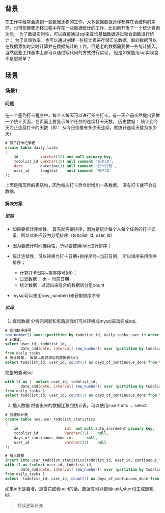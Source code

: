 ## 背景
在工作中经常会遇到一些数据迁移的工作，大多数据数据迁移都存在表结构的差异，也可能砸死迁移过程中存在一些数据统计的工作，比如新开发了一个统计查询功能， 为了数据实时性，可以直接通过sql来查询基础数据通过聚合函数进行统计； 为了查询效率，也可以通过创建一张统计表来存储汇总数据，新的数据可以在数据添加时实时计算并在数据统计的工作，但是老的数据需要做一些统计插入。 当然这些工作基本上都可以通过写代码的方式进行实现， 但是如果能用sql实现岂不是更简单？

## 场景
### 场景1
#### 问题
在一个签到打卡程序中，每个人每天可以进行任务打卡，有一天产品突然提出要做一个统计页面，在页面上要显示每个任务的连续打卡天数。
历史数据： 统计到今天为止连续打卡的天数（即： 从今日倒推有多少天连续，就统计连续天数为多少天）

```sql
# 每日打卡记录表
create table daily_tasks
(
    id          varchar(32) not null primary key,
    todolist_id varchar(32) null comment '任务ID',
    date        datetime(3) null comment '打卡日期', 
    user_id     longtext    null comment '用户ID'
);

```
上面是精简后的表结构，因为每次打卡后会新增加一条数据， 没有打卡就不会有数据。

#### 解决方案
##### 思路

- 如果要统计连续性， 首先就需要排序，因为是统计每个人每个任务的打卡记录，所以此处应该为分组排序（todolist_id, user_id)
- 因为要统计时间连续性，所以要使用date进行排序；
- 统计连续性，可以转换为打卡日期+排序序号=当前日期， 所以排序采用倒序排序；
    - 计算打卡日期+排序序号(dt)；
    - 过滤数据： dt = 当前日期
    - 统计数据：过滤出来符合的数据后分组count
    
- mysql可以使用row_number()来获取排序序号
##### 实现
1. 查询数据
分析完问题和思路后我们可以转换成mysql语法完成sql。
```sql
# 查询排序序号
row_number() over (partition by todolist_id, daily_tasks.user_id order by date desc)
# 计算dt
select user_id, todolist_id, 
       date_add(date, interval( row_number() over (partition by todolist_id, user_id order by date desc)) day) as dt 
from daily_tasks 
# 统计数据， 假设上面过滤后的数据表为t1
select todolist_id, user_id, count(1) as days_of_continuous_done from t1 where t1.dt = curdate() group by todolist_id, user_id, dt;
```
完整的查询sql
```sql
with t1 as (  select user_id, todolist_id,
       date_add(date, interval( row_number() over (partition by todolist_id, user_id order by date desc)) day) as dt
from daily_tasks )
select todolist_id, user_id, count(1) as days_of_continuous_done from t1 where t1.dt = curdate() group by todolist_id, user_id, dt;
```

2. 插入数据
将查出来的数据迁移到统计表，可以使用insert into ... select 

```sql
# 创建统计表
create table nes.user_todolist_statistics
(
    id                     int  not null auto_increment primary key,
    todolist_id            varchar(32)    null,
    days_of_continuous_done int      null,
    user_id                varchar(32)    null
);

# 插入数据
insert into user_todolist_statistics(todolist_id, user_id, continuous_finish_days) 
with t1 as (select user_id, todolist_id,
       date_add(date, interval( row_number() over (partition by todolist_id, user_id order by date desc)) day) as dt
from daily_tasks )
select  todolist_id, user_id, count(1) as days_of_continuous_done from t1 where t1.dt = curdate() group by todolist_id, user_id, dt;

```
如果id不是自增，是雪花或者uuid的话，数据库可以使用uuid_short()生成随机id。

>持续更新补充